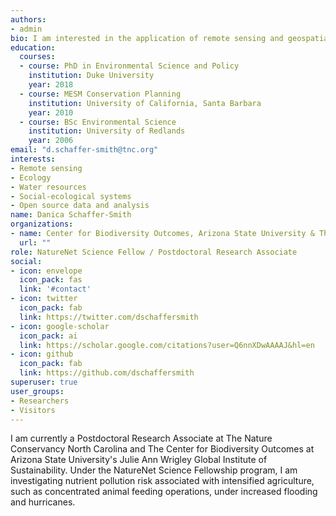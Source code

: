 ```yaml
---
authors:
- admin
bio: I am interested in the application of remote sensing and geospatial analysis tools to address pressing questions related to global change and natural resource management. 
education:
  courses:
  - course: PhD in Environmental Science and Policy
    institution: Duke University
    year: 2018
  - course: MESM Conservation Planning
    institution: University of California, Santa Barbara
    year: 2010
  - course: BSc Environmental Science
    institution: University of Redlands
    year: 2006
email: "d.schaffer-smith@tnc.org"
interests:
- Remote sensing
- Ecology
- Water resources 
- Social-ecological systems
- Open source data and analysis
name: Danica Schaffer-Smith
organizations:
- name: Center for Biodiversity Outcomes, Arizona State University & The Nature Conservancy North Carolina
  url: ""
role: NatureNet Science Fellow / Postdoctoral Research Associate
social:
- icon: envelope
  icon_pack: fas
  link: '#contact'
- icon: twitter
  icon_pack: fab
  link: https://twitter.com/dschaffersmith
- icon: google-scholar
  icon_pack: ai
  link: https://scholar.google.com/citations?user=Q6nnXDwAAAAJ&hl=en
- icon: github
  icon_pack: fab
  link: https://github.com/dschaffersmith
superuser: true
user_groups:
- Researchers
- Visitors
---
```


I am currently a Postdoctoral Research Associate at The Nature Conservancy North Carolina and The Center for Biodiversity Outcomes at Arizona State University's Julie Ann Wrigley Global Institute of Sustainability. Under the NatureNet Science Fellowship program, I am investigating nutrient pollution risk associated with intensified agriculture, such as concentrated animal feeding operations, under increased flooding and hurricanes. 

